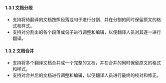 #### 1.3.1 文档分段

  - 支持将待翻译的文档按照段落或句子进行分割，并在分割的同时保留原文的格式和样式。
  - 支持对分割出的各个段落或句子进行调整和编辑，以便翻译人员对其逐一进行翻译。

#### 1.3.2 文档合并

  - 支持将多个翻译文档合并成一个完整的文档，并在合并的同时保留原文的格式和样式。
  - 支持对合并后的文档进行调整和编辑，以便翻译人员进行最终的校对和修正。
